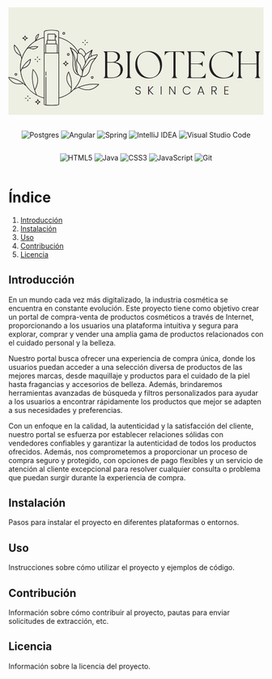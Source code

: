 
![logo](https://raw.githubusercontent.com/MartinAmor04/DWES/main/Captura%20de%20pantalla%202024-05-07%20085126.png)

<div style="text-align: center;">
  <div style="display: inline-block;">
    <p align="center">
      <img src="https://img.shields.io/badge/postgres-%23316192.svg?style=for-the-badge&logo=postgresql&logoColor=white" alt="Postgres">
      <img src="https://img.shields.io/badge/angular-%23DD0031.svg?style=for-the-badge&logo=angular&logoColor=white" alt="Angular">
      <img src="https://img.shields.io/badge/spring-%236DB33F.svg?style=for-the-badge&logo=spring&logoColor=white" alt="Spring">
      <img src="https://img.shields.io/badge/IntelliJIDEA-000000.svg?style=for-the-badge&logo=intellij-idea&logoColor=white" alt="IntelliJ IDEA">
      <img src="https://img.shields.io/badge/Visual%20Studio%20Code-0078d7.svg?style=for-the-badge&logo=visual-studio-code&logoColor=white" alt="Visual Studio Code">
    </p>
  </div>
  <div style="display: inline-block;">
    <p align="center">
      <img src="https://img.shields.io/badge/html5-%23E34F26.svg?style=for-the-badge&logo=html5&logoColor=white" alt="HTML5">
      <img src="https://img.shields.io/badge/java-%23ED8B00.svg?style=for-the-badge&logo=openjdk&logoColor=white" alt="Java">
      <img src="https://img.shields.io/badge/css3-%231572B6.svg?style=for-the-badge&logo=css3&logoColor=white" alt="CSS3">
      <img src="https://img.shields.io/badge/javascript-%23323330.svg?style=for-the-badge&logo=javascript&logoColor=%23F7DF1E" alt="JavaScript">
      <img src="https://img.shields.io/badge/git-%23F05033.svg?style=for-the-badge&logo=git&logoColor=white" alt="Git">
    </p>
  </div>
</div>


# Índice

1. [Introducción](#introducción)
2. [Instalación](#instalación)
3. [Uso](#uso)
4. [Contribución](#contribución)
5. [Licencia](#licencia)

## Introducción <a name="introducción"></a>

En un mundo cada vez más digitalizado, la industria cosmética se encuentra en constante evolución. Este proyecto tiene como objetivo crear un portal de compra-venta de productos cosméticos a través de Internet, proporcionando a los usuarios una plataforma intuitiva y segura para explorar, comprar y vender una amplia gama de productos relacionados con el cuidado personal y la belleza.

Nuestro portal busca ofrecer una experiencia de compra única, donde los usuarios puedan acceder a una selección diversa de productos de las mejores marcas, desde maquillaje y productos para el cuidado de la piel hasta fragancias y accesorios de belleza. Además, brindaremos herramientas avanzadas de búsqueda y filtros personalizados para ayudar a los usuarios a encontrar rápidamente los productos que mejor se adapten a sus necesidades y preferencias.

Con un enfoque en la calidad, la autenticidad y la satisfacción del cliente, nuestro portal se esfuerza por establecer relaciones sólidas con vendedores confiables y garantizar la autenticidad de todos los productos ofrecidos. Además, nos comprometemos a proporcionar un proceso de compra seguro y protegido, con opciones de pago flexibles y un servicio de atención al cliente excepcional para resolver cualquier consulta o problema que puedan surgir durante la experiencia de compra.
## Instalación <a name="instalación"></a>

Pasos para instalar el proyecto en diferentes plataformas o entornos.

## Uso <a name="uso"></a>

Instrucciones sobre cómo utilizar el proyecto y ejemplos de código.

## Contribución <a name="contribución"></a>

Información sobre cómo contribuir al proyecto, pautas para enviar solicitudes de extracción, etc.

## Licencia <a name="licencia"></a>

Información sobre la licencia del proyecto.


